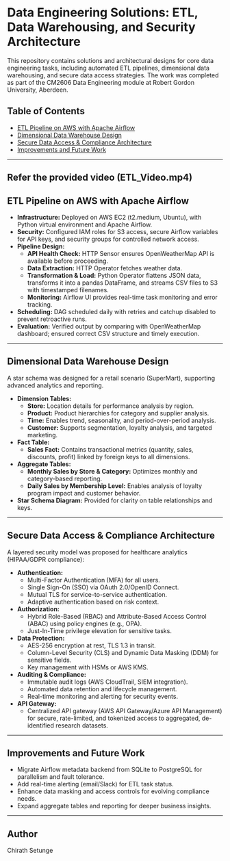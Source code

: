 # Data Engineering Solutions: ETL, Data Warehousing, and Security Architecture

This repository contains solutions and architectural designs for core data engineering tasks, including automated ETL pipelines, dimensional data warehousing, and secure data access strategies. The work was completed as part of the CM2606 Data Engineering module at Robert Gordon University, Aberdeen.

## Table of Contents

- [ETL Pipeline on AWS with Apache Airflow](#etl-pipeline-on-aws-with-apache-airflow)
- [Dimensional Data Warehouse Design](#dimensional-data-warehouse-design)
- [Secure Data Access & Compliance Architecture](#secure-data-access--compliance-architecture)
- [Improvements and Future Work](#improvements-and-future-work)

---
## Refer the provided video (ETL_Video.mp4)
## ETL Pipeline on AWS with Apache Airflow

- **Infrastructure:** Deployed on AWS EC2 (t2.medium, Ubuntu), with Python virtual environment and Apache Airflow.
- **Security:** Configured IAM roles for S3 access, secure Airflow variables for API keys, and security groups for controlled network access.
- **Pipeline Design:**  
  - **API Health Check:** HTTP Sensor ensures OpenWeatherMap API is available before proceeding.
  - **Data Extraction:** HTTP Operator fetches weather data.
  - **Transformation & Load:** Python Operator flattens JSON data, transforms it into a pandas DataFrame, and streams CSV files to S3 with timestamped filenames.
  - **Monitoring:** Airflow UI provides real-time task monitoring and error tracking.
- **Scheduling:** DAG scheduled daily with retries and catchup disabled to prevent retroactive runs.
- **Evaluation:** Verified output by comparing with OpenWeatherMap dashboard; ensured correct CSV structure and timely execution.

---

## Dimensional Data Warehouse Design

A star schema was designed for a retail scenario (SuperMart), supporting advanced analytics and reporting.

- **Dimension Tables:**
  - **Store:** Location details for performance analysis by region.
  - **Product:** Product hierarchies for category and supplier analysis.
  - **Time:** Enables trend, seasonality, and period-over-period analysis.
  - **Customer:** Supports segmentation, loyalty analysis, and targeted marketing.
- **Fact Table:**  
  - **Sales Fact:** Contains transactional metrics (quantity, sales, discounts, profit) linked by foreign keys to all dimensions.
- **Aggregate Tables:**  
  - **Monthly Sales by Store & Category:** Optimizes monthly and category-based reporting.
  - **Daily Sales by Membership Level:** Enables analysis of loyalty program impact and customer behavior.
- **Star Schema Diagram:** Provided for clarity on table relationships and keys.

---

## Secure Data Access & Compliance Architecture

A layered security model was proposed for healthcare analytics (HIPAA/GDPR compliance):

- **Authentication:**  
  - Multi-Factor Authentication (MFA) for all users.
  - Single Sign-On (SSO) via OAuth 2.0/OpenID Connect.
  - Mutual TLS for service-to-service authentication.
  - Adaptive authentication based on risk context.
- **Authorization:**  
  - Hybrid Role-Based (RBAC) and Attribute-Based Access Control (ABAC) using policy engines (e.g., OPA).
  - Just-In-Time privilege elevation for sensitive tasks.
- **Data Protection:**  
  - AES-256 encryption at rest, TLS 1.3 in transit.
  - Column-Level Security (CLS) and Dynamic Data Masking (DDM) for sensitive fields.
  - Key management with HSMs or AWS KMS.
- **Auditing & Compliance:**  
  - Immutable audit logs (AWS CloudTrail, SIEM integration).
  - Automated data retention and lifecycle management.
  - Real-time monitoring and alerting for security events.
- **API Gateway:**  
  - Centralized API gateway (AWS API Gateway/Azure API Management) for secure, rate-limited, and tokenized access to aggregated, de-identified research datasets.

---

## Improvements and Future Work

- Migrate Airflow metadata backend from SQLite to PostgreSQL for parallelism and fault tolerance.
- Add real-time alerting (email/Slack) for ETL task status.
- Enhance data masking and access controls for evolving compliance needs.
- Expand aggregate tables and reporting for deeper business insights.

---

## Author

Chirath Setunge  

